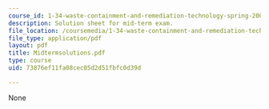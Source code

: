 ```yaml
---
course_id: 1-34-waste-containment-and-remediation-technology-spring-2004
description: Solution sheet for mid-term exam.
file_location: /coursemedia/1-34-waste-containment-and-remediation-technology-spring-2004/73876ef11fa08cec05d2d51fbfc0d39d_Midtermsolutions.pdf
file_type: application/pdf
layout: pdf
title: Midtermsolutions.pdf
type: course
uid: 73876ef11fa08cec05d2d51fbfc0d39d

---
```

None